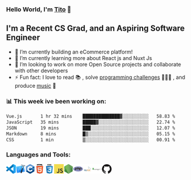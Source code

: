 ### Hello World, I'm [Tito](https://linkedin.com/in/tito-egeonu) 👋

## I'm a Recent CS Grad, and an Aspiring Software Engineer

- 🔭 I’m currently building an eCommerce platform!
- 🌱 I’m currently learning more about React js and Nuxt Js
- 🥅 I’m looking to work on more Open Source projects and collaborate with other developers
- ⚡ Fun fact: I love to read 📚 , solve [programming challenges](https://www.hackerrank.com/oaegeonu) 👨🏾‍💻 , and produce [music](https://soundcloud.com/enisen/tracks) 🎹

### 📊 This week ive been working on:

<!--START_SECTION:waka-->
```text
Vue.js       1 hr 32 mins    ██████████████▓░░░░░░░░░░   58.83 % 
JavaScript   35 mins         █████▓░░░░░░░░░░░░░░░░░░░   22.74 % 
JSON         19 mins         ███░░░░░░░░░░░░░░░░░░░░░░   12.07 % 
Markdown     8 mins          █▒░░░░░░░░░░░░░░░░░░░░░░░   05.15 % 
CSS          1 min           ▒░░░░░░░░░░░░░░░░░░░░░░░░   00.91 % 
```
<!--END_SECTION:waka-->

### Languages and Tools:

<img align="left" alt="VS Code" width="26px" src="https://raw.githubusercontent.com/github/explore/80688e429a7d4ef2fca1e82350fe8e3517d3494d/topics/visual-studio-code/visual-studio-code.png" />
<img align="left" alt="Xcode" width="26px" src="https://raw.githubusercontent.com/github/explore/80688e429a7d4ef2fca1e82350fe8e3517d3494d/topics/xcode/xcode.png" />
<img align="left" alt="Cpp" width="26px" src="https://raw.githubusercontent.com/github/explore/80688e429a7d4ef2fca1e82350fe8e3517d3494d/topics/cpp/cpp.png" />
<!-- skill coming soon -->
<!-- <img align="left" alt="Python" width="26px" src="https://raw.githubusercontent.com/github/explore/80688e429a7d4ef2fca1e82350fe8e3517d3494d/topics/python/python.png" /> -->
<img align="left" alt="HTML5" width="26px" src="https://raw.githubusercontent.com/github/explore/80688e429a7d4ef2fca1e82350fe8e3517d3494d/topics/html/html.png" />
<img align="left" alt="CSS3" width="26px" src="https://raw.githubusercontent.com/github/explore/80688e429a7d4ef2fca1e82350fe8e3517d3494d/topics/css/css.png" />
<!-- skill coming soon... -->
<!-- <img align="left" alt="Sass" width="26px" src="https://raw.githubusercontent.com/github/explore/80688e429a7d4ef2fca1e82350fe8e3517d3494d/topics/sass/sass.png" /> -->
<img align="left" alt="JavaScript" width="26px" src="https://raw.githubusercontent.com/github/explore/80688e429a7d4ef2fca1e82350fe8e3517d3494d/topics/javascript/javascript.png" />
<!-- skill coming soon -->
<!-- <img align="left" alt="React" width="26px" src="https://raw.githubusercontent.com/github/explore/80688e429a7d4ef2fca1e82350fe8e3517d3494d/topics/react/react.png" /> -->
<img align="left" alt="Node.js" width="26px" src="https://raw.githubusercontent.com/github/explore/80688e429a7d4ef2fca1e82350fe8e3517d3494d/topics/nodejs/nodejs.png" />
<img align="left" alt="SQL" width="26px" src="https://raw.githubusercontent.com/github/explore/80688e429a7d4ef2fca1e82350fe8e3517d3494d/topics/php/php.png" />
<img align="left" alt="MySQL" width="26px" src="https://raw.githubusercontent.com/github/explore/80688e429a7d4ef2fca1e82350fe8e3517d3494d/topics/mysql/mysql.png" />
<img align="left" alt="MongoDB" width="26px" src="https://raw.githubusercontent.com/github/explore/80688e429a7d4ef2fca1e82350fe8e3517d3494d/topics/mongodb/mongodb.png" />
<img align="left" alt="GitHub" width="26px" src="https://raw.githubusercontent.com/github/explore/78df643247d429f6cc873026c0622819ad797942/topics/github/github.png" />

<br />
<br />
